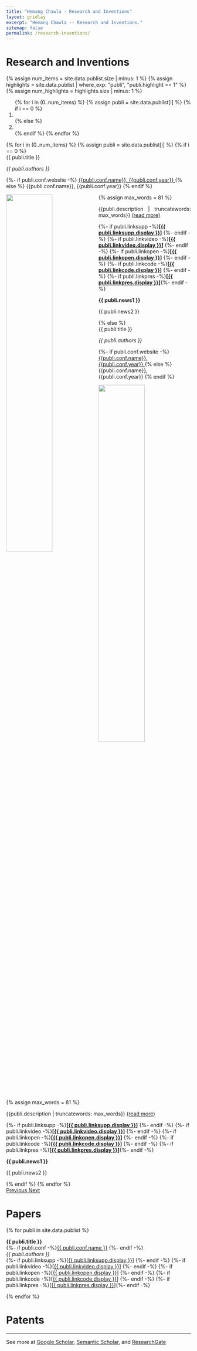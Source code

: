 ```yaml
---
title: "Hemang Chawla - Research and Inventions"
layout: gridlay
excerpt: "Hemang Chawla -- Research and Inventions."
sitemap: false
permalink: /research-inventions/
---
```

# Research and Inventions

{% assign num_items = site.data.publist.size | minus: 1 %}
{% assign highlights = site.data.publist | where_exp: "publi", "publi.highlight == 1" %}
{% assign num_highlights = highlights.size | minus: 1 %}

<div markdown="0" id="carousel" class="carousel slide" data-ride="carousel" data-interval="5000" data-pause="hover" >
    <!-- Menu -->
    <ol class="carousel-indicators">
      {% for i in (0..num_items) %}
        {% assign publi = site.data.publist[i] %}
        {% if i == 0 %}
          <li data-target="#carousel" data-slide-to="{{i}}" class="active"></li>
        {% else %}
          <li data-target="#carousel" data-slide-to="{{i}}"></li>
        {% endif %}
      {% endfor %}
    </ol>
    <!-- Items -->
    <div class="carousel-inner" markdown="0">
      {% for i in (0..num_items) %}
        {% assign publi = site.data.publist[i] %}
        {% if i == 0 %}
        <div class="item active">
          <div class="well">
          <pubtit style="text-align: justify">{{ publi.title }}</pubtit>
          <p><em>{{ publi.authors }}</em></p>
          <p>
          {%- if publi.conf.website -%}
          <a href="{{ publi.conf.website }}">{{publi.conf.name}}, {{publi.conf.year}} </a> 
          {% else %}
          {{publi.conf.name}}, {{publi.conf.year}}
          {% endif %}
          </p>
          <img src="{{ site.url }}{{ site.baseurl }}/images/pubpic/{{ publi.image }}" class="img-responsive" width="50%" style="float: left" />
          {% assign max_words = 81 %}
          <p style="text-align: justify">{{publi.description | truncatewords: max_words}} <a href="{{publi.link.url}}">(read more)</a></p>
          <p>
          <!--{%- if publi.link -%}<strong>[<a href="{{ publi.link.url }}">{{ publi.link.display }}</a>]</strong> {%- endif -%}-->
          {%- if publi.linksupp -%}<strong>[<a href="{{ publi.linksupp.url }}">{{ publi.linksupp.display }}</a>]</strong> {%- endif -%}
          {%- if publi.linkvideo -%}<strong>[<a href="{{ publi.linkvideo.url }}">{{ publi.linkvideo.display }}</a>]</strong> {%- endif -%}
          {%- if publi.linkopen -%}<strong>[<a href="{{ publi.linkopen.url }}">{{ publi.linkopen.display }}</a>]</strong> {%- endif -%} 
          {%- if publi.linkcode -%}<strong>[<a href="{{ publi.linkcode.url }}">{{ publi.linkcode.display }}</a>]</strong> {%- endif -%} 
          {%- if publi.linkpres -%}<strong>[<a href="{{ publi.linkpres.url }}">{{ publi.linkpres.display }}</a>]</strong>{%- endif -%}
          </p>
          <p class="text-danger"><strong> {{ publi.news1 }}</strong></p>
          <p> {{ publi.news2 }}</p>
          </div>
        </div>
        {% else %}
        <div class="item">
          <div class="well">
          <pubtit style="text-align: justify">{{ publi.title }}</pubtit>
          <p><em>{{ publi.authors }}</em></p>
          <p>
          {%- if publi.conf.website -%}
          <a href="{{ publi.conf.website }}">{{publi.conf.name}}, {{publi.conf.year}} </a> 
          {% else %}
          {{publi.conf.name}}, {{publi.conf.year}}
          {% endif %}
          </p>
          <img src="{{ site.url }}{{ site.baseurl }}/images/pubpic/{{ publi.image }}" class="img-responsive" width="50%" style="float: left" />
          {% assign max_words = 81 %}
          <p style="text-align: justify">{{publi.description | truncatewords: max_words}} <a href="{{publi.link.url}}">(read more)</a></p>
          <p>
          <!--{%- if publi.link -%}<strong>[<a href="{{ publi.link.url }}">{{ publi.link.display }}</a>]</strong> {%- endif -%}-->
          {%- if publi.linksupp -%}<strong>[<a href="{{ publi.linksupp.url }}">{{ publi.linksupp.display }}</a>]</strong> {%- endif -%}
          {%- if publi.linkvideo -%}<strong>[<a href="{{ publi.linkvideo.url }}">{{ publi.linkvideo.display }}</a>]</strong> {%- endif -%}
          {%- if publi.linkopen -%}<strong>[<a href="{{ publi.linkopen.url }}">{{ publi.linkopen.display }}</a>]</strong> {%- endif -%} 
          {%- if publi.linkcode -%}<strong>[<a href="{{ publi.linkcode.url }}">{{ publi.linkcode.display }}</a>]</strong> {%- endif -%} 
          {%- if publi.linkpres -%}<strong>[<a href="{{ publi.linkpres.url }}">{{ publi.linkpres.display }}</a>]</strong>{%- endif -%}
          </p>
          <p class="text-danger"><strong> {{ publi.news1 }}</strong></p>
          <p> {{ publi.news2 }}</p>
          </div>
        </div>
        {% endif %}
      {% endfor %}
    </div>
  <a class="left carousel-control" href="#carousel" role="button" data-slide="prev">
    <span class="glyphicon glyphicon-chevron-left" aria-hidden="true"></span>
    <span class="sr-only">Previous</span>
  </a>
  <a class="right carousel-control" href="#carousel" role="button" data-slide="next">
    <span class="glyphicon glyphicon-chevron-right" aria-hidden="true"></span>
    <span class="sr-only">Next</span>
  </a>
</div>

# Papers

{% for publi in site.data.publist %}

  <b>{{ publi.title }}</b> <br />
  {%- if publi.conf -%}<a href="{{ publi.conf.website}}">{{ publi.conf.name }}</a> {%- endif -%} <br />
  <em>{{ publi.authors }} </em> <br />
  {%- if publi.linksupp -%}[<a href="{{ publi.linksupp.url }}">{{ publi.linksupp.display }}</a>] {%- endif -%}
  {%- if publi.linkvideo -%}[<a href="{{ publi.linkvideo.url }}">{{ publi.linkvideo.display }}</a>] {%- endif -%}
  {%- if publi.linkopen -%}[<a href="{{ publi.linkopen.url }}">{{ publi.linkopen.display }}</a>] {%- endif -%} 
  {%- if publi.linkcode -%}[<a href="{{ publi.linkcode.url }}">{{ publi.linkcode.display }}</a>] {%- endif -%} 
  {%- if publi.linkpres -%}[<a href="{{ publi.linkpres.url }}">{{ publi.linkpres.display }}</a>]{%- endif -%}

{% endfor %}

# Patents




----
See more at [Google Scholar](https://scholar.google.ch/citations?user=_58RpMgAAAAJ), [Semantic Scholar](https://www.semanticscholar.org/author/Hemang-Chawla/102373287), and [ResearchGate](https://www.researchgate.net/profile/Hemang-Chawla-2/research)
